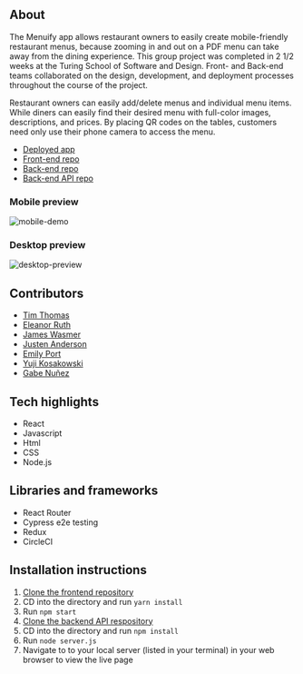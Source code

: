 ## About
The Menuify app allows restaurant owners to easily create mobile-friendly restaurant menus, because zooming in and out on a PDF menu can take away from the dining experience. This group project was completed in 2 1/2 weeks at the Turing School of Software and Design. Front- and Back-end teams collaborated on the design, development, and deployment processes throughout the course of the project. 

Restaurant owners can easily add/delete menus and individual menu items. While diners can easily find their desired menu with full-color images, descriptions, and prices. By placing QR codes on the tables, customers need only use their phone camera to access the menu.

 - [Deployed app](https://menu-ify.vercel.app/) 
 - [Front-end repo](https://github.com/menu-ify/menu-ify-fe)
 - [Back-end repo](https://github.com/menu-ify/menu-ify-rails-be)
 - [Back-end API repo](https://github.com/menu-ify/menu-ify-be-fastapi)

### Mobile preview
![mobile-demo](UPDATE)

### Desktop preview
![desktop-preview](UPDATE)

## Contributors
- [Tim Thomas](https://github.com/nalito223)
- [Eleanor Ruth](https://github.com/Eleanorgruth)
- [James Wasmer](https://github.com/jwasmer)
- [Justen Anderson](https://github.com/justenanderson-commits)
- [Emily Port](https://github.com/eport01) 
- [Yuji Kosakowski](https://github.com/Yuji3000)
- [Gabe Nuñez](https://github.com/MisterJackpots)

## Tech highlights
- React
- Javascript
- Html 
- CSS
- Node.js

## Libraries and frameworks
- React Router
- Cypress e2e testing
- Redux
- CircleCI

## Installation instructions
1. [Clone the frontend repository](https://github.com/menu-ify/menu-ify-fe)
2. CD into the directory and run `yarn install`
3. Run `npm start`
4. [Clone the backend API respository](https://github.com/menu-ify/menu-ify-rails-be)
5. CD into the directory and run `npm install`
6. Run `node server.js`
7. Navigate to to your local server (listed in your terminal) in your web browser to view the live page
